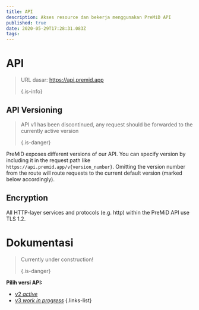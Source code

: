 ```yaml
---
title: API
description: Akses resource dan bekerja menggunakan PreMiD API
published: true
date: 2020-05-29T17:28:31.083Z
tags:
---
```


# API

> URL dasar: https://api.premid.app 
> 
> {.is-info}

## API Versioning
> API v1 has been discontinued, any request should be forwarded to the currently active version 
> 
> {.is-danger}

PreMiD exposes different versions of our API. You can specify version by including it in the request path like `https://api.premid.app/v{version_number}`. Omitting the version number from the route will route requests to the current default version (marked below accordingly).

## Encryption

All HTTP-layer services and protocols (e.g. http) within the PreMiD API use TLS 1.2.

# Dokumentasi
> Currently under construction! 
> 
> {.is-danger}

**Pilih versi API:**
- [v2 *active*](/dev/api/v2)
- [v3 *work in progress*](/dev/api/v3)
{.links-list}